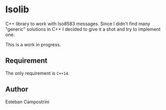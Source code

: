# Isolib
C++ library to work with Iso8583 messages. Since I didn't find many "generic" solutions in C++ I decided 
to give it a shot and try to implement one.

This is a work in progress.

## Requirement
The only requirement is `C++14`.

## Author
Esteban Campostrini
